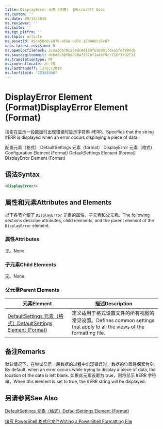 ```yaml
---
title: DisplayError 元素（格式） |Microsoft Docs
ms.custom: ''
ms.date: 09/13/2016
ms.reviewer: ''
ms.suite: ''
ms.tgt_pltfrm: ''
ms.topic: article
ms.assetid: 45c45800-a87d-456e-b07c-12d4d8c27c67
caps.latest.revision: 8
ms.openlocfilehash: 2c6a3d678ca68dc0d189f6ab981fdea5fef894cb
ms.sourcegitcommit: debd2b38fb8070a7357bf1a4bf9cc736f3702f31
ms.translationtype: MT
ms.contentlocale: zh-CN
ms.lasthandoff: 12/05/2019
ms.locfileid: "72363986"
---
```

# <a name="displayerror-element-format"></a><span data-ttu-id="9d74a-102">DisplayError Element (Format)</span><span class="sxs-lookup"><span data-stu-id="9d74a-102">DisplayError Element (Format)</span></span>

<span data-ttu-id="9d74a-103">指定在显示一段数据时出现错误时显示字符串 #ERR。</span><span class="sxs-lookup"><span data-stu-id="9d74a-103">Specifies that the string #ERR is displayed when an error occurs displaying a piece of data.</span></span>

<span data-ttu-id="9d74a-104">配置元素（格式） DefaultSettings 元素（format） DisplayError 元素（格式）</span><span class="sxs-lookup"><span data-stu-id="9d74a-104">Configuration Element (Format) DefaultSettings Element (Format) DisplayError Element (Format)</span></span>

## <a name="syntax"></a><span data-ttu-id="9d74a-105">语法</span><span class="sxs-lookup"><span data-stu-id="9d74a-105">Syntax</span></span>

```xml
<DisplayError/>
```

## <a name="attributes-and-elements"></a><span data-ttu-id="9d74a-106">属性和元素</span><span class="sxs-lookup"><span data-stu-id="9d74a-106">Attributes and Elements</span></span>

<span data-ttu-id="9d74a-107">以下各节介绍了 `DisplayError` 元素的属性、子元素和父元素。</span><span class="sxs-lookup"><span data-stu-id="9d74a-107">The following sections describe attributes, child elements, and the parent element of the `DisplayError` element.</span></span>

### <a name="attributes"></a><span data-ttu-id="9d74a-108">属性</span><span class="sxs-lookup"><span data-stu-id="9d74a-108">Attributes</span></span>

<span data-ttu-id="9d74a-109">无。</span><span class="sxs-lookup"><span data-stu-id="9d74a-109">None.</span></span>

### <a name="child-elements"></a><span data-ttu-id="9d74a-110">子元素</span><span class="sxs-lookup"><span data-stu-id="9d74a-110">Child Elements</span></span>

<span data-ttu-id="9d74a-111">无。</span><span class="sxs-lookup"><span data-stu-id="9d74a-111">None.</span></span>

### <a name="parent-elements"></a><span data-ttu-id="9d74a-112">父元素</span><span class="sxs-lookup"><span data-stu-id="9d74a-112">Parent Elements</span></span>

|<span data-ttu-id="9d74a-113">元素</span><span class="sxs-lookup"><span data-stu-id="9d74a-113">Element</span></span>|<span data-ttu-id="9d74a-114">描述</span><span class="sxs-lookup"><span data-stu-id="9d74a-114">Description</span></span>|
|-------------|-----------------|
|[<span data-ttu-id="9d74a-115">DefaultSettings 元素（格式）</span><span class="sxs-lookup"><span data-stu-id="9d74a-115">DefaultSettings Element (Format)</span></span>](./defaultsettings-element-format.md)|<span data-ttu-id="9d74a-116">定义适用于格式设置文件的所有视图的常见设置。</span><span class="sxs-lookup"><span data-stu-id="9d74a-116">Defines common settings that apply to all the views of the formatting file.</span></span>|

## <a name="remarks"></a><span data-ttu-id="9d74a-117">备注</span><span class="sxs-lookup"><span data-stu-id="9d74a-117">Remarks</span></span>

<span data-ttu-id="9d74a-118">默认情况下，在尝试显示一段数据的过程中出现错误时，数据的位置将保留为空。</span><span class="sxs-lookup"><span data-stu-id="9d74a-118">By default, when an error occurs while trying to display a piece of data, the location of the data is left blank.</span></span> <span data-ttu-id="9d74a-119">如果此元素设置为 true，则将显示 #ERR 字符串。</span><span class="sxs-lookup"><span data-stu-id="9d74a-119">When this element is set to true, the #ERR string will be displayed.</span></span>

## <a name="see-also"></a><span data-ttu-id="9d74a-120">另请参阅</span><span class="sxs-lookup"><span data-stu-id="9d74a-120">See Also</span></span>

[<span data-ttu-id="9d74a-121">DefaultSettings 元素（格式）</span><span class="sxs-lookup"><span data-stu-id="9d74a-121">DefaultSettings Element (Format)</span></span>](./defaultsettings-element-format.md)

[<span data-ttu-id="9d74a-122">编写 PowerShell 格式化文件</span><span class="sxs-lookup"><span data-stu-id="9d74a-122">Writing a PowerShell Formatting File</span></span>](./writing-a-powershell-formatting-file.md)
